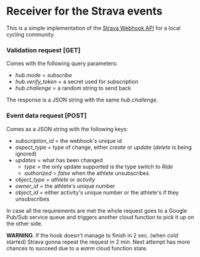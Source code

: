 # Receiver for the Strava events

This is a simple implementation of the
[Strava Webhook API](https://developers.strava.com/docs/webhooks/)
for a local cycling community.

### Validation request [GET]
Comes with the following query parameters:
- _hub.mode_ = _subscribe_
- _hub.verify_token_ = a secret used for subscription
- _hub.challenge_ = a random string to send back

The response is a JSON string with the same _hub.challenge_.

### Event data request [POST]
Comes as a JSON string with the following keys:
- _subscription_id_ = the webhook's unique id
- _aspect_type_ = type of change, either _create_ or _update_ (_delete_ is being ignored)
- _updates_ = what has been changed
  - _type_ = the only update supported is the type switch to _Ride_
  - _authorized_ = _false_ when the athlete unsubscribes
- _object_type_ = _athlete_ or _activity_
- _owner_id_ = the athlete's unique number
- _object_id_ = either activity's unique number or the athlete's if they unsubscribes

In case all the requirements are met the whole request goes to a Google Pub/Sub service queue
and triggers another cloud function to pick it up on the other side.

**WARNING**. If the hook doesn't manage to finish in 2 sec. (when _cold_ started) Strava gonna repeat the request in 2 min.
Next attempt has more chances to succeed due to a _warm_ cloud function state.